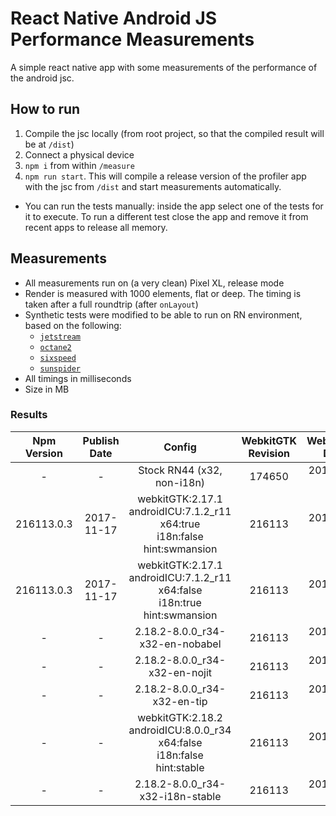 # React Native Android JS Performance Measurements

A simple react native app with some measurements of the performance of the android jsc.

## How to run

1. Compile the jsc locally (from root project, so that the compiled result will be at `/dist`)
1. Connect a physical device
1. `npm i` from within `/measure`
2. `npm run start`. This will compile a release version of the profiler app with the jsc from `/dist` and start measurements automatically.
- You can run the tests manually: inside the app select one of the tests for it to execute. To run a different test close the app and remove it from recent apps to release all memory.

## Measurements

- All measurements run on (a very clean) Pixel XL, release mode
- Render is measured with 1000 elements, flat or deep. The timing is taken after a full roundtrip (after `onLayout`)
- Synthetic tests were modified to be able to run on RN environment, based on the following:
  - [`jetstream`](http://browserbench.org/JetStream/)
  - [`octane2`](https://chromium.github.io/octane/)
  - [`sixspeed`](https://github.com/kpdecker/six-speed)
  - [`sunspider`](https://webkit.org/perf/sunspider/sunspider.html)
- All timings in milliseconds
- Size in MB

### Results

| Npm Version | Publish Date | Config | WebkitGTK Revision | WebkitGTK Date | TTI | SunSpider | Jetstream Hashmap | Octane2 | SixSpeed | Render Flat | Render Deep | Size |
| :---: | :---: | :---: | :---: | :---: | :---: | :---: | :---: | :---: | :---: | :---: | :---: | :---: |
| - | - | Stock RN44 (x32, non-i18n) | 174650 | 2014-10-13 | 579 | 519 | 4087 | 2545 | 1386 | 844 | 1162 | 1.8/- |
| 216113.0.3 | 2017-11-17 | webkitGTK:2.17.1<br/>androidICU:7.1.2_r11<br/>x64:true<br/>i18n:false<br/>hint:swmansion<br/> | 216113 | 2017-05-03 | 576 | 455 | 3265 | 1980 | 436 | 854 | 1155 | 4.3/6.5 |
| 216113.0.3 | 2017-11-17 | webkitGTK:2.17.1<br/>androidICU:7.1.2_r11<br/>x64:false<br/>i18n:true<br/>hint:swmansion<br/> | 216113 | 2017-05-03 | 580 | 517 | 4035 | 2558 | 1387 | 889 | 1171 | 1.8/- |
| - | - | 2.18.2-8.0.0_r34-x32-en-nobabel | 216113 | 2017-10-27 | TODO | 480 | 3300 | 1850 | 410 | 900 | 1350 | TODO |
| - | - | 2.18.2-8.0.0_r34-x32-en-nojit | 216113 | 2017-10-27 | TODO | 1045 | 9164 | 3856 | 574 | 900 | 1165 | TODO |
| - | - | 2.18.2-8.0.0_r34-x32-en-tip | 216113 | 2017-10-27 | TODO | 480 | 3250 | 1800 | 400 | 850 | 1300 | TODO |
| - | - | webkitGTK:2.18.2<br/>androidICU:8.0.0_r34<br/>x64:false<br/>i18n:false<br/>hint:stable<br/> | 216113 | 2017-10-27 | TODO | TODO | TODO | TODO | TODO | TODO | TODO | TODO |
| - | - | 2.18.2-8.0.0_r34-x32-i18n-stable | 216113 | 2017-10-27 | TODO | TODO | TODO | TODO | TODO | TODO | TODO | TODO |



